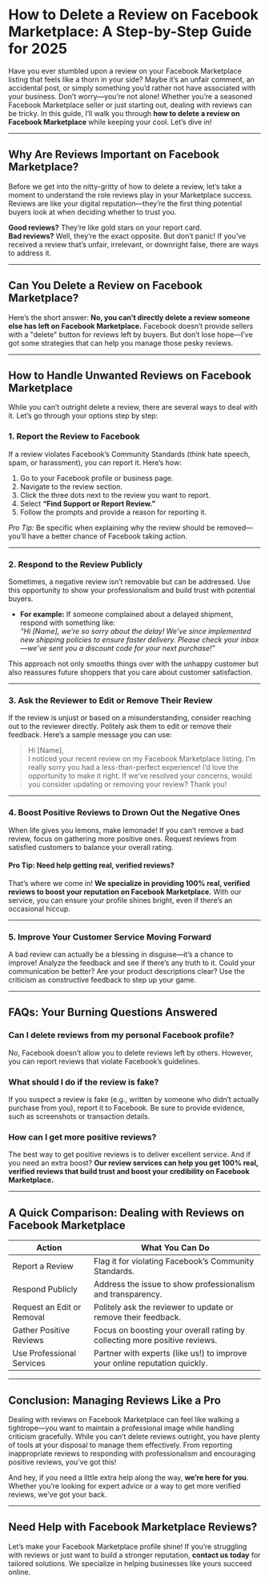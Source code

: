 # How to Delete a Review on Facebook Marketplace: A Step-by-Step Guide for 2025

Have you ever stumbled upon a review on your Facebook Marketplace listing that feels like a thorn in your side? Maybe it’s an unfair comment, an accidental post, or simply something you’d rather not have associated with your business. Don’t worry—you’re not alone! Whether you’re a seasoned Facebook Marketplace seller or just starting out, dealing with reviews can be tricky. In this guide, I’ll walk you through **how to delete a review on Facebook Marketplace** while keeping your cool. Let’s dive in!

---

## **Why Are Reviews Important on Facebook Marketplace?**

Before we get into the nitty-gritty of how to delete a review, let’s take a moment to understand the role reviews play in your Marketplace success. Reviews are like your digital reputation—they’re the first thing potential buyers look at when deciding whether to trust you.

**Good reviews?** They’re like gold stars on your report card.  
**Bad reviews?** Well, they’re the exact opposite. But don’t panic! If you’ve received a review that’s unfair, irrelevant, or downright false, there are ways to address it.

---

## **Can You Delete a Review on Facebook Marketplace?**

Here’s the short answer: **No, you can’t directly delete a review someone else has left on Facebook Marketplace.** Facebook doesn’t provide sellers with a "delete" button for reviews left by buyers. But don’t lose hope—I’ve got some strategies that can help you manage those pesky reviews.

---

## **How to Handle Unwanted Reviews on Facebook Marketplace**

While you can’t outright delete a review, there are several ways to deal with it. Let’s go through your options step by step:

### **1. Report the Review to Facebook**
If a review violates Facebook’s Community Standards (think hate speech, spam, or harassment), you can report it. Here’s how:

1. Go to your Facebook profile or business page.
2. Navigate to the review section.
3. Click the three dots next to the review you want to report.
4. Select **“Find Support or Report Review.”**
5. Follow the prompts and provide a reason for reporting it.

*Pro Tip:* Be specific when explaining why the review should be removed—you’ll have a better chance of Facebook taking action.

---

### **2. Respond to the Review Publicly**
Sometimes, a negative review isn’t removable but can be addressed. Use this opportunity to show your professionalism and build trust with potential buyers.

- **For example:** If someone complained about a delayed shipment, respond with something like:  
  *“Hi [Name], we’re so sorry about the delay! We’ve since implemented new shipping policies to ensure faster delivery. Please check your inbox—we’ve sent you a discount code for your next purchase!”*

This approach not only smooths things over with the unhappy customer but also reassures future shoppers that you care about customer satisfaction.

---

### **3. Ask the Reviewer to Edit or Remove Their Review**
If the review is unjust or based on a misunderstanding, consider reaching out to the reviewer directly. Politely ask them to edit or remove their feedback. Here’s a sample message you can use:

> Hi [Name],  
> I noticed your recent review on my Facebook Marketplace listing. I’m really sorry you had a less-than-perfect experience! I’d love the opportunity to make it right. If we’ve resolved your concerns, would you consider updating or removing your review? Thank you!

---

### **4. Boost Positive Reviews to Drown Out the Negative Ones**
When life gives you lemons, make lemonade! If you can’t remove a bad review, focus on gathering more positive ones. Request reviews from satisfied customers to balance your overall rating. 

#### **Pro Tip:** Need help getting real, verified reviews?  
That’s where we come in! **We specialize in providing 100% real, verified reviews to boost your reputation on Facebook Marketplace.** With our service, you can ensure your profile shines bright, even if there’s an occasional hiccup.

---

### **5. Improve Your Customer Service Moving Forward**
A bad review can actually be a blessing in disguise—it’s a chance to improve! Analyze the feedback and see if there’s any truth to it. Could your communication be better? Are your product descriptions clear? Use the criticism as constructive feedback to step up your game.

---

## **FAQs: Your Burning Questions Answered**

### **Can I delete reviews from my personal Facebook profile?**
No, Facebook doesn’t allow you to delete reviews left by others. However, you can report reviews that violate Facebook’s guidelines.

### **What should I do if the review is fake?**
If you suspect a review is fake (e.g., written by someone who didn’t actually purchase from you), report it to Facebook. Be sure to provide evidence, such as screenshots or transaction details.

### **How can I get more positive reviews?**
The best way to get positive reviews is to deliver excellent service. And if you need an extra boost? **Our review services can help you get 100% real, verified reviews that build trust and boost your credibility on Facebook Marketplace.**

---

## **A Quick Comparison: Dealing with Reviews on Facebook Marketplace**

| **Action**                     | **What You Can Do**                                                                 |
|--------------------------------|-------------------------------------------------------------------------------------|
| Report a Review                | Flag it for violating Facebook’s Community Standards.                               |
| Respond Publicly               | Address the issue to show professionalism and transparency.                        |
| Request an Edit or Removal     | Politely ask the reviewer to update or remove their feedback.                      |
| Gather Positive Reviews        | Focus on boosting your overall rating by collecting more positive reviews.         |
| Use Professional Services      | Partner with experts (like us!) to improve your online reputation quickly.         |

---

## **Conclusion: Managing Reviews Like a Pro**

Dealing with reviews on Facebook Marketplace can feel like walking a tightrope—you want to maintain a professional image while handling criticism gracefully. While you can’t delete reviews outright, you have plenty of tools at your disposal to manage them effectively. From reporting inappropriate reviews to responding with professionalism and encouraging positive reviews, you’ve got this!

And hey, if you need a little extra help along the way, **we’re here for you**. Whether you’re looking for expert advice or a way to get more verified reviews, we’ve got your back.

---

## **Need Help with Facebook Marketplace Reviews?**

Let’s make your Facebook Marketplace profile shine! If you’re struggling with reviews or just want to build a stronger reputation, **contact us today** for tailored solutions. We specialize in helping businesses like yours succeed online.

